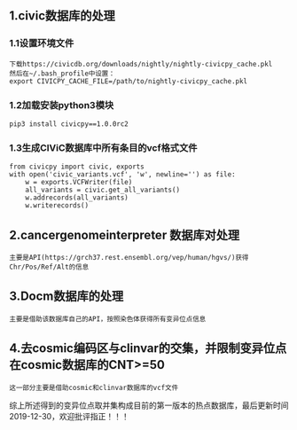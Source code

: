 ##   1.civic数据库的处理
###  1.1设置环境文件

    下载https://civicdb.org/downloads/nightly/nightly-civicpy_cache.pkl
    然后在~/.bash_profile中设置：
    export CIVICPY_CACHE_FILE=/path/to/nightly-civicpy_cache.pkl

###  1.2加载安装python3模块

    pip3 install civicpy==1.0.0rc2

###  1.3生成CIViC数据库中所有条目的vcf格式文件

    from civicpy import civic, exports
    with open('civic_variants.vcf', 'w', newline='') as file:
        w = exports.VCFWriter(file)
        all_variants = civic.get_all_variants()
        w.addrecords(all_variants)
        w.writerecords()

##   2.cancergenomeinterpreter 数据库对处理

    主要是API(https://grch37.rest.ensembl.org/vep/human/hgvs/)获得Chr/Pos/Ref/Alt的信息

##   3.Docm数据库的处理

    主要是借助该数据库自己的API，按照染色体获得所有变异位点信息

##   4.去cosmic编码区与clinvar的交集，并限制变异位点在cosmic数据库的CNT>=50

    这一部分主要是借助cosmic和clinvar数据库的vcf文件

综上所述得到的变异位点取并集构成目前的第一版本的热点数据库，最后更新时间2019-12-30，欢迎批评指正！！！